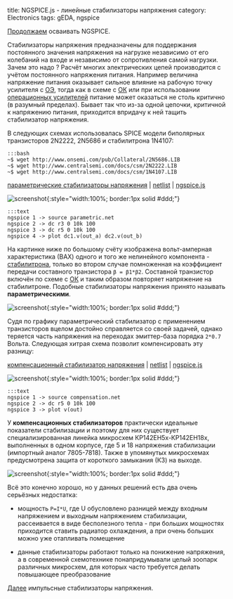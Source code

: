 title: NGSPICE.js - линейные стабилизаторы напряжения
category: Electronics
tags: gEDA, ngspice

[Продолжаем]({filename}../2016-10-28-ngspice-introduction/2016-10-28-ngspice-introduction.md) осваивать NGSPICE.

Стабилизаторы напряжения предназначены для поддержания постоянного значения напряжения на нагрузке независимо от его колебаний на входе и независимо от сопротивления самой нагрузки. Зачем это надо ? Расчёт многих электрических цепей производится с учётом постоянного напряжения питания. Например величина напряжение питания оказывает сильное влияние на рабочую точку усилителя с [ОЭ]({filename}../2016-11-07-bipolar-common-emitter/2016-11-07-bipolar-common-emitter.md), тогда как в схеме с [ОК]({filename}../2016-11-09-bipolar-common-collector/2016-11-09-bipolar-common-collector.md) или при использовании [операционных усилителей]({filename}../2016-11-18-op-amp-basics/2016-11-18-op-amp-basics.md) питание может оказаться не столь критично (в разумный пределах). Бывает так что из-за одной цепочки, критичной к напряжению питания, приходится впридачу к ней тащить стабилизатор напряжения.

<!-- 
<a href="{attach}2N5686.LIB"></a>
<a href="{attach}2N2222.LIB"></a>
<a href="{attach}1N4107.LIB"></a>
-->

В следующих схемах использовалась SPICE модели биполярных транзисторов 2N2222, 2N5686 и стабилитрона 1N4107:

    :::bash
    ~$ wget http://www.onsemi.com/pub/Collateral/2N5686.LIB
    ~$ wget http://www.centralsemi.com/docs/csm/2N2222.LIB
    ~$ wget http://www.centralsemi.com/docs/csm/1N4107.LIB

[параметрические стабилизаторы напряжения]({attach}parametric.sch) | [netlist]({attach}parametric.net) | [ngspice.js](https://ngspice.js.org/?gist=ec33abd90319afd299e4ace6588e4431)

![screenshot]({attach}show-img-parametric.png){:style="width:100%; border:1px solid #ddd;"}

    :::text
    ngspice 1 -> source parametric.net
    ngspice 2 -> dc r3 0 10k 100
    ngspice 3 -> dc r5 0 10k 100
    ngspice 4 -> plot dc1.v(out_a) dc2.v(out_b)

На картинке ниже по большому счёту изображена вольт-амперная характеристика (ВАХ) одного и того же нелинейного компонента - [стабилитрона]({filename}../2016-10-31-ngspice-diode/2016-10-31-ngspice-diode.md), только во втором случае помноженная на коэффициент передачи составного транзистора ```β = β1*β2```. Составной транзистор включён по схеме с [ОК]({filename}../2016-11-09-bipolar-common-collector/2016-11-09-bipolar-common-collector.md) и таким образом повторяет напряжение на стабилитроне. Подобные стабилизаторы напряжения принято называть **параметрическими**.

![screenshot]({attach}parametric-canvas.png){:style="width:100%; border:1px solid #ddd;"}

Судя по графику параметрический стабилизатор с применением транзисторов вцелом достойно справляется со своей задачей, однако теряется часть напряжения на переходах эмиттер-база порядка ```2*0.7``` Вольта. Следующая хитрая схема позволит компенсировать эту разницу: 

[компенсационный стабилизатор напряжения]({attach}compensation.sch) | [netlist]({attach}compensation.net) | [ngspice.js](https://ngspice.js.org/?gist=531926881037edfff328aa4fce22868a)

![screenshot]({attach}show-img-compensation.png){:style="width:100%; border:1px solid #ddd;"}

    :::text
    ngspice 1 -> source compensation.net
    ngspice 2 -> dc r5 0 10k 100
    ngspice 3 -> plot v(out)

У **компенсационных стабилизаторов** практически идеальные показатели стабилизации и поэтому для них  существует специализированная линейка микросхем КР142ЕН5x-КР142ЕН18x, выполненных в одном корпусе, где 5 и 18 напряжения стабилизации (импортный аналог 7805-7818). Также в упомянутых микросхемах предусмотрена защита от короткого замыкания (КЗ) на выходе.

![screenshot]({attach}compensation-canvas.png){:style="width:100%; border:1px solid #ddd;"}

Всё это конечно хорошо, но у данных решений есть два очень серьёзных недостатка:

 - мощность ```P=I*U```, где U обусловлено разницей между входным напряжением и выходным напряжением стабилизации, рассеивается в виде бесполезного тепла - при больших мощностях приходится ставить радиатор охлаждения, а при очень больших можно уже отапливать помещение

 - данные стабилизаторы работают только на понижение напряжения, а в современной схемотехнике понапридумывали целый зоопарк различных микросхем, для которых часто требуется делать повышающее преобразование

[Далее]({filename}../2016-12-07-buck-boost-converters/2016-12-07-buck-boost-converters.md)
импульсные стабилизаторы напряжения.